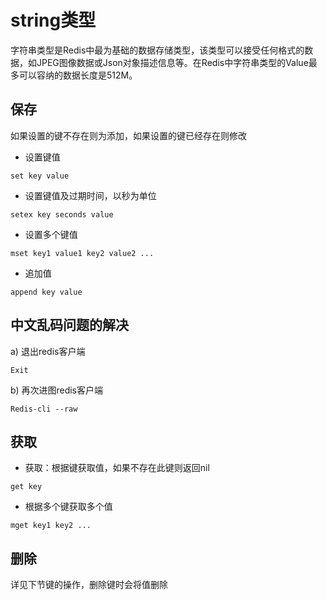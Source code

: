 # string类型
字符串类型是Redis中最为基础的数据存储类型，该类型可以接受任何格式的数据，如JPEG图像数据或Json对象描述信息等。在Redis中字符串类型的Value最多可以容纳的数据长度是512M。

## 保存
如果设置的键不存在则为添加，如果设置的键已经存在则修改
- 设置键值
```
set key value
```
- 设置键值及过期时间，以秒为单位
```
setex key seconds value
```

- 设置多个键值
```
mset key1 value1 key2 value2 ...
```
- 追加值
```
append key value
```

## 中文乱码问题的解决

a) 退出redis客户端
```
Exit
```
b) 再次进图redis客户端
```
Redis-cli --raw
```
## 获取

- 获取：根据键获取值，如果不存在此键则返回nil
```
get key
```
- 根据多个键获取多个值
```
mget key1 key2 ...
```

## 删除

详⻅下节键的操作，删除键时会将值删除
